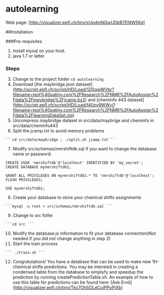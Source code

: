 # autolearning


Web page: [http://visualizer.epfl.ch/tiny/xUpdmNQwUDkB7Ef4W5Kd]

##Installation

###Pre-requisites
  1. Install mysql on your host.
  2. java 1.7 or latter. 
  
### Steps
  3. Change to the project folder 
    ``` cd autolearning  ```
  4. Download [the maybridge.json dataset] (http://script.epfl.ch/script/HD/Load/1ZGgqjWVbr?filename=test%40patiny.com%2FResearch%2FNMR%2FAutoAssign%2Fdata%2Fmaybridge%2Fjcamp.bz2) and [cheminfo 443 dataset] (http://script.epfl.ch/script/HD/Load/f40zy9WWyj?filename=test%40patiny.com%2FResearch%2FNMR%2FAutoAssign%2Fdata%2FlearningDataSet.zip)
  5. Uncompress maybridge dataset in src/data/maybrige and cheminfo in src/data/cheminfo443
  6. Split the jcamp.txt to avoid memory problems
  
    ```cd src/data/maybridge ; ./split.sh jcamp.txt```

  7. Modify src/schemas/nmrshiftdb.sql if you want to change the database name or password:
  
  ```
  CREATE USER 'nmrshiftdb'@'localhost' IDENTIFIED BY 'my_secret';
  CREATE DATABASE mynmrshiftdb1;

  GRANT ALL PRIVILEGES ON mynmrshiftdb1.* TO 'nmrshiftdb'@'localhost';
  FLUSH PRIVILEGES;

  USE mynmrshiftdb1;
  ```
  
  8. Create your database to store your chemical shifts assignments
  
    ```mysql -u root < src/schemas/nmrshiftdb.sql ```

  9. Change to src folfer
  
    ```cd src ```

  10. Modify the database.js information to fit your database connection(Not needed if you did not change anything in step 2)
  11. Start the train process
  
    ``` ./train.sh ```

  12. Congratulations! You have a database that can be used to make new 1H-chemical shifts predictions. You may be intersted in creating a condensed table from the database to simplyfy and speedup the prediction by running createPredictionTable.sh. An example of how to use this table for predictions can be found here: [Ask Ernö] (http://visualizer.epfl.ch/tiny/Tkc7OhSOLeCujPPoPiXb)

